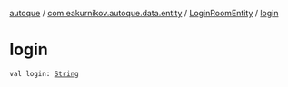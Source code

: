 [autoque](../../index.md) / [com.eakurnikov.autoque.data.entity](../index.md) / [LoginRoomEntity](index.md) / [login](./login.md)

# login

`val login: `[`String`](https://kotlinlang.org/api/latest/jvm/stdlib/kotlin/-string/index.html)